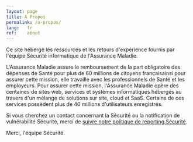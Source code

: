 ```yaml
---
layout: page
title: A Propos
permalink: /a-propos/
lang:   fr
ref:    about
---
```


Ce site héberge les ressources et les retours d'expérience fournis par l'équipe Sécurité informatique de l'Assurance Maladie.

L'Assurance Maladie assure le remboursement de la part obligatoire des dépenses de Santé pour plus de 60 millions de citoyens françaisainsi pour assurer cette mission, elle travaille avec les professionnels de Santé et les employeurs. Pour assurer cette mission, l'Assurance Maladie opère des centaines de sites web, services et systèmes informatiques hébergés au travers d'un mélange de solutions sur site, cloud et SaaS. Certains de ces services possèdent plus de 40 millions d'utilisateurs enregistrés.

Si vous cherchez un contact concernant la Sécurité ou la notification de vulnérabilité Sécurité, merci de [suivre notre politique de reporting Sécurité](https://assurancemaladiesec.github.io/abuse/reporting/).

Merci, l'équipe Sécurité.
